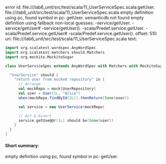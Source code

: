 error id: file://<WORKSPACE>/lab6_unit/src/test/scala/11_UserServiceSpec.scala:getUser.
file://<WORKSPACE>/lab6_unit/src/test/scala/11_UserServiceSpec.scala
empty definition using pc, found symbol in pc: getUser.
semanticdb not found
empty definition using fallback
non-local guesses:
	 -service/getUser.
	 -service/getUser#
	 -service/getUser().
	 -scala/Predef.service.getUser.
	 -scala/Predef.service.getUser#
	 -scala/Predef.service.getUser().
offset: 510
uri: file://<WORKSPACE>/lab6_unit/src/test/scala/11_UserServiceSpec.scala
text:
```scala
import org.scalatest.wordspec.AnyWordSpec
import org.scalatest.matchers.should.Matchers
import org.mockito.MockitoSugar

class UserServiceSpec extends AnyWordSpec with Matchers with MockitoSugar {

  "UserService" should {
    "return user from mocked repository" in {
      // Arrange
      val mockRepo = mock[UserRepository]
      val user = User(1L, "Alice")
      when(mockRepo.findById(1L)).thenReturn(Some(user))

      val service = new UserService(mockRepo)

      // Act & Assert
      service.getUse@@r(1L) should be(Some(user))
    }
  }
}

```


#### Short summary: 

empty definition using pc, found symbol in pc: getUser.